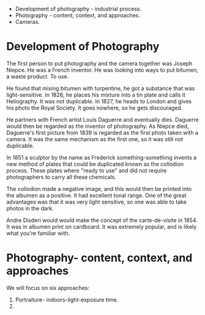 - Development of photography - industrial process.
- Photography - content, context, and approaches.
- Cameras.

# Development of Photography

The first person to put photography and the camera together was Joseph Niepce. He was a French inventor. He was looking into ways to put bitumen, a waste product. To use.

He found that mixing bitumen with turpentine, he got a substance that was light-sensitive. In 1826, he places his mixture into a tin plate and calls it Heliography. It was not duplicable. In 1827, he heads to London and gives his photo the Royal Society. It goes nowhere, so he gets discouraged.

He partners with French artist Louis Daguerre and eventually dies. Daguerre would then be regarded as the inventor of photography. As Niepce died, Daguerre's first picture from 1839 is regarded as the first photo taken with a camera. It was the same mechanism as the first one, so it was still not duplicable.

In 1851 a sculptor by the name as Frederick something-something invents a new method of plates that could be duplicated known as the collodion process. These plates where "ready to use" and did not require photographers to carry all these chemicals.

The collodion made a negative image, and this would then be printed into the albumen as a positive. It had excellent tonal range. One of the great advantages was that it was very light sensitive, so one was able to take photos in the dark.

Andre Disderi would would make the concept of the carte-de-visite in 1854. It was in albumen print on cardboard. It was extremely popular, and is likely what you're familiar with.

# Photography- content, context, and approaches

We will focus on six approaches:

1. Portraiture- indoors-light-exposure time.
2. 